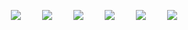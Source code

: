 
<!--
**jgim/jgim** is a ✨ _special_ ✨ repository because its `README.md` (this file) appears on your GitHub profile.

Here are some ideas to get you started:

- 🔭 I’m currently working on ...
- 🌱 I’m currently learning ...
- 👯 I’m looking to collaborate on ...
- 🤔 I’m looking for help with ...
- 💬 Ask me about ...
- 📫 How to reach me: ...
- 😄 Pronouns: ...
- ⚡ Fun fact: ...
-->


<img 
     src="https://img.shields.io/badge/seoul-000000?style=flat&logo=42&logoColor=white"
     style="height : auto; margin-left : 15px; margin-right : 15px;"/>
<img 
     src="https://img.shields.io/badge/Python-3766AB?style=flat-square&logo=Python&logoColor=white"
     style="height : auto; margin-left : 15px; margin-right : 15px;"/>
<img 
     src="https://img.shields.io/badge/Swift-F05138?style=flat&logo=Swift&logoColor=white"
     style="height : auto; margin-left : 15px; margin-right : 15px;"/>
<img 
     src="https://img.shields.io/badge/C++-00599C?style=flat&logo=C%2B%2B&logoColor=white"
     style="height : auto; margin-left : 15px; margin-right : 15px;"/>
<img 
     src="https://img.shields.io/badge/C-A8B9CC?style=flat&logo=C&logoColor=white"
     style="height : auto; margin-left : 15px; margin-right : 15px;"/>
<img 
     src="https://img.shields.io/badge/Docker-2496ED?style=flat&logo=Docker&logoColor=white"
     style="height : auto; margin-left : 15px; margin-right : 15px;"/>
